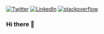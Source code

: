 [![Twitter](https://img.shields.io/badge/Twitter-1DA1F2?style=flat&logo=Twitter&logoColor=white&link=https://twitter.com/singla_02)](https://twitter.com/singla_02)
[![LinkedIn](https://img.shields.io/badge/LinkedIn-0077B5?style=flat&logo=LinkedIn&logoColor=white&link=https://www.linkedin.com/in/abhishek-singla-9a628780/)](https://www.linkedin.com/in/abhishek-singla-9a628780/)
[![stackoverflow](https://img.shields.io/static/v1?style=flat-square&logo=stackoverflow&label=&message=StackOverflow&color=5b5b5b&labelColor=5b5b5b)](https://stackoverflow.com/users/6539123/singla-02)

### Hi there 👋

<!--
**singla-11/singla-11** is a ✨ _special_ ✨ repository because its `README.md` (this file) appears on your GitHub profile.

Here are some ideas to get you started:

- 🔭 I’m currently working on ...
- 🌱 I’m currently learning ...
- 👯 I’m looking to collaborate on ...
- 🤔 I’m looking for help with ...
- 💬 Ask me about ...
- 📫 How to reach me: ...
- 😄 Pronouns: ...
- ⚡ Fun fact: ...
-->
